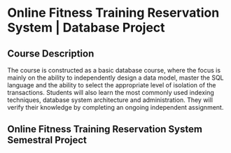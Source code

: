 # Online Fitness Training Reservation System | Database Project

## Course Description

The course is constructed as a basic database course, where the focus is mainly on the ability to independently design a data model, master the SQL language and the ability to select the appropriate level of isolation of the transactions. Students will also learn the most commonly used indexing techniques, database system architecture and administration. They will verify their knowledge by completing an ongoing independent assignment.

## Online Fitness Training Reservation System Semestral Project

